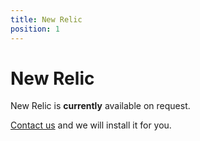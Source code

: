 ```yaml
---
title: New Relic
position: 1
---
```


# New Relic

New Relic is <b>currently</b> available on request.  

[Contact us](mailto:support@clever-cloud.com) and we will install it for you.  
